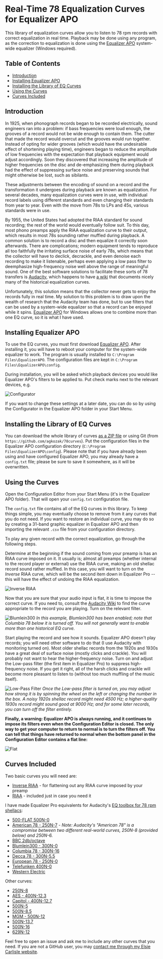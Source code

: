 # Real-Time 78 Equalization Curves for Equalizer APO

This library of equalization curves allow you to listen to 78 rpm records with correct equalization in real time. Playback may be done using any program, as the correction to equalization is done using the [Equalizer APO](https://sourceforge.net/projects/equalizerapo/) system-wide equalizer (Windows required).

## Table of Contents

* [Introduction](#introduction)
* [Installing Equalizer APO](#installing-equalizer-apo)
* [Installing the Library of EQ Curves](#installing-the-library-of-eq-curves)
* [Using the Curves](#using-the-curves)
* [Curves Included](#curves-included)

## Introduction

In 1925, when phonograph records began to be recorded electrically, sound engineers ran into a problem: if bass frequencies were loud enough, the grooves of a record would not be wide enough to contain them. The cutter that made the record would overcut and the grooves would run together. Instead of opting for wider grooves (which would have the undesirable effect of shortening playing time), engineers began to reduce the amplitude of low frequencies with the expectation that playback equipment would adjust accordingly. Soon they discovered that increasing the amplitude of higher frequencies on the disc and de-emphasizing them during playback had the effect of suppressing surface noise and preserving sounds that might otherwise be lost, such as sibilants.

These adjustments between the encoding of sound on a record and the transformation it undergoes during playback are known as equalization. For several decades, many equalization curves were in use, with individual record labels using different standards and even changing their standards from year to year. Even with the move from 78s to LPs and 45s, various standards were in use.

By 1955, the United States had adopted the RIAA standard for sound recording; the rest of the world would eventually follow suit. To this day, most phono preamps apply the RIAA equalization curve to their output, which results in most 78s sounding rather muffled during playback. A common solution is to record a disc and then equalize it correctly soon afterwards. There are complications; modern equipment tends to reproduce all too faithfully the irritating surface noise of early 78s, which means that the collector will have to declick, decrackle, and even denoise each recording to make it listenable, perhaps even applying a low pass filter to deemphasize high-frequency noise well above the range of meaningful sound. One of the best software solutions to facilitate these sorts of 78 transfers is [Audacity](https://www.audacityteam.org/), which happens to have [a wiki](https://wiki.audacityteam.org/wiki/78rpm_playback_curves#78_rpm_shellac_labels_and_their_EQ) that documents nicely many of the historical equalization curves.

Unfortunately, this solution means that the collector never gets to enjoy the records fully in real time. My solution to this problem is to draw upon the wealth of research that the Audacity team has done, but to use filters that can be used by a system-wide equalizer so that a record can be enjoyed while it spins. [Equalizer APO](https://sourceforge.net/projects/equalizerapo/) for Windows allows one to combine more than one EQ curve, so it is what I have used.

## Installing Equalizer APO

To use the EQ curves, you must first download [Equalizer APO](https://sourceforge.net/projects/equalizerapo/). After installing it, you will have to reboot your computer for the system-wide equalizer to work. The program is usually installed to `C:\Program Files\EqualizerAPO`. The configuration files are kept in `C:\Program Files\EqualizerAPO\config`.

During installation, you will be asked which playback devices you would like Equalizer APO's filters to be applied to. Put check marks next to the relevant devices, e.g.

![Configurator](img/Configurator.png)

If you want to change these settings at a later date, you can do so by using the Configurator in the Equalizer APO folder in your Start Menu.

## Installing the Library of EQ Curves

You can download the whole library of curves [as a ZIP file](https://github.com/agkozak/78curves/archive/master.zip) or using Git (from `https://github.com/agkozak/78curves`). Put the configuration files in the Equalizer APO configuration directory (`C:\Program Files\EqualizerAPO\config`). Please note that if you have already been using and have configured Equalizer APO, you may already have a `config.txt` file; please be sure to save it somewhere, as it will be overwritten.

## Using the Curves

Open the Configuration Editor from your Start Menu (it's in the Equalizer APO folder). That will open your `config.txt` configuration file.

The `config.txt` file contains all of the EQ curves in this library. To keep things simple, you may eventually choose to remove from it any curves that you do not need. If you want to restore an individual curve, you may do so by creating a 31-band graphic equalizer in Equalizer APO and then importing the relevant `.csv` file from your configuration directory.

To play any given record with the correct equalization, go through the following steps.

Determine at the beginning if the sound coming from your preamp is has an RIAA curve imposed on it. It usually is; almost all preamps (whether internal to the record player or external) use the RIAA curve, making an old shellac record sound rather muffled. In this case, you will want to turn on the *Inverse* RIAA curve, which will be the second item down in Equalizer Pro -- this will have the effect of undoing the RIAA equalization.

![Inverse RIAA](img/Inverse_RIAA.png)

Now that you are sure that your audio input is flat, it is time to impose the correct curve. If you need to, consult the [Audacity Wiki](https://wiki.audacityteam.org/wiki/78rpm_playback_curves#78_rpm_shellac_labels_and_their_EQ) to find the curve appropriate to the record you are playing. Turn on the relevant filter.

![Blumlein300](img/Blumlein300.png)
*In this example, Blumlein300 has been enabled; note that Columbia 78 below it is turned off. You will not generally want to enable more than one historical EQ curve.*

Start playing the record and see how it sounds. Equalizer APO doesn't play records; you will need other software to do that (I use Audacity with monitoring turned on). Most older shellac records from the 1920s and 1930s have a great deal of surface noise (mostly clicks and crackle). You will probably not want to hear the higher-frequency noise. Turn on and adjust the Low-pass filter (the first item in Equalizer Pro) to suppress high-frequency noise. If you get it right, all of the harsh clicks and crackle will become more pleasant to listen to (without too much muffling of the music itself).

![Low-Pass Filter](img/Low-Pass_Filter.png)
*Once the Low-pass filter is turned on, you may adjust how strong it is by spinning the wheel on the left or changing the number in the box. A noisy 1920s shellac record might need 4500 Hz; a higher-quality 1930s record might sound good at 9000 Hz; and for some later records, you can turn off the filter entirely.*

**Finally, a warning: Equalizer APO is always running, and it continues to impose its filters even when the Configuration Editor is closed. The only way to get your computer to return to normal is to turn the filters off. You can tell that things have returned to normal when the bottom panel in the Configuration Editor contains a flat line:**

![Flat](img/flat.png)

## Curves Included

Two basic curves you will need are:

* [Inverse RIAA](Inverse_RIAA.csv) - for flattening out any RIAA curve imposed by your preamp
* [RIAA](RIAA.csv) - included just in case you need it

I have made Equalizer Pro equivalents for Audacity's [EQ toolbox for 78 rpm shellacs](https://wiki.audacityteam.org/wiki/78rpm_playback_curves#EQ_Curves_Library):

* [500-FLAT 500N-0](500-FLAT_500N-0.csv)
* [American 78 - 250N-7](American_78_-_250N-7.csv) - *Note: Audacity's "American 78" is a compromise between two different real-world curves, 250N-8 (provided below) and 250N-6.*
* [BBC 2db/octave](BBC_2db-octave.csv)
* [Blumlein300 - 300N-0](Blumlein300_300N-0.csv)
* [Columbia 78 - 300N-16](Columbia_78_-_300N-16.csv)
* [Decca 78 - 300N-5.5](Decca_78_-_300N-5.5.csv)
* [European 78 - 250N-0](European_78_250N-0.csv)
* [Telefunken 400N-0](Telefunken_400N-0)
* [Western Electric](Western_Electric.csv)

Other curves:

* [250N-8](250N-8.csv)
* [AES - 400N-12.3](AES_-_400-12.3.csv)
* [Capitol - 400N-12.7](Capitol_400N-12.7.csv)
* [500N-5](500N-5.csv)
* [500N-8.5](500N-8.5.csv)
* [MGM - 500N-12](MGM_-_500N.12.csv)
* [500N-13.7](500N-13.7)
* [500N-16](500N-15.csv)
* [629N-12](629N-12.csv)

Feel free to open an issue and ask me to include any other curves that you need. If you are not a GitHub user, you may [contact me through my Elsie Carlisle website](https://www.elsiecarlisle.com/alexandros-kozak/).
